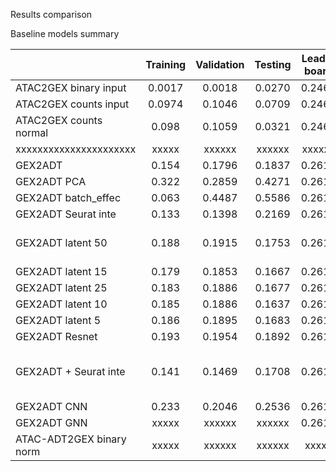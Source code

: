 Results comparison

Baseline models summary

|                          |   Training  |  Validation  |   Testing    | Leader board |   Notes   |
|     :---                 |    :----:   |     :---:    |    :---:     |    :---:     |    ---:   |
|   ATAC2GEX binary input  |    0.0017   |    0.0018    |    0.0270    |    0.2466    |           |
|   ATAC2GEX counts input  |    0.0974   |    0.1046    |    0.0709    |    0.2466    |           |
|   ATAC2GEX counts normal |    0.098    |    0.1059    |    0.0321    |    0.2466    |           |
|  xxxxxxxxxxxxxxxxxxxxxx  |    xxxxx    |    xxxxxx    |    xxxxxx    |    xxxxxx    |  xxxxxxx  |
|          GEX2ADT         |    0.154    |    0.1796    |    0.1837    |    0.2618    |           |
|        GEX2ADT PCA       |    0.322    |    0.2859    |    0.4271    |    0.2618    |  check         |
|    GEX2ADT batch_effec   |    0.063    |    0.4487    |    0.5586    |    0.2618    | one batch |
|    GEX2ADT Seurat inte   |    0.133    |    0.1398    |    0.2169    |    0.2618    |           |
|    GEX2ADT latent 50     |    0.188    |    0.1915    |    0.1753    |    0.2618    | conver fast, overfitting          |
|    GEX2ADT latent 15     |    0.179    |    0.1853    |    0.1667    |    0.2618    |           |
|    GEX2ADT latent 25     |    0.183    |    0.1886    |    0.1677    |    0.2618    |           |
|    GEX2ADT latent 10     |    0.185    |    0.1886    |    0.1637    |    0.2618    |           |
|    GEX2ADT latent 5      |    0.186    |    0.1895    |    0.1683    |    0.2618    |           |
|      GEX2ADT Resnet      |    0.193    |    0.1954    |    0.1892    |    0.2618    |  overfitting         |
|   GEX2ADT + Seurat inte  |    0.141    |    0.1469    |    0.1708    |    0.2618    | converge fast, robust to overfitting |
|       GEX2ADT CNN        |    0.233    |    0.2046    |    0.2536    |    0.2618    |           |
|       GEX2ADT GNN        |    xxxxx    |    xxxxxx    |    xxxxxx    |    0.2618    |           |
| ATAC-ADT2GEX binary norm |    xxxxx    |    xxxxxx    |    xxxxxx    |    xxxxx     |           |
